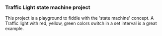 ### Traffic Light state machine project

This project is a playground to fiddle with the 'state machine' concept.
A Traffic light with red, yellow, green colors switch in a set interval is a great example.
